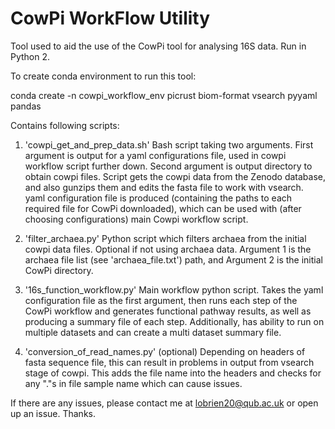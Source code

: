 # CowPi WorkFlow Utility


Tool used to aid the use of the CowPi tool for analysing 16S data. Run in Python 2.

To create conda environment to run this tool:

conda create -n cowpi_workflow_env picrust biom-format vsearch pyyaml pandas


Contains following scripts:
1. 'cowpi_get_and_prep_data.sh'
Bash script taking two arguments. 
First argument is output for a yaml configurations file, used in cowpi workflow script further down. Second argument is output directory to obtain cowpi files.
Script gets the cowpi data from the Zenodo database, and also gunzips them and edits the fasta file to work with vsearch.
yaml configuration file is produced (containing the paths to each required file for CowPi downloaded), which can be used with (after choosing configurations) main Cowpi workflow script.

2. 'filter_archaea.py'
Python script which filters archaea from the initial cowpi data files. Optional if not using archaea data.
Argument 1 is the archaea file list (see 'archaea_file.txt') path, and Argument 2 is the initial CowPi directory.

3. '16s_function_workflow.py'
Main workflow python script. Takes the yaml configuration file as the first argument, then runs each step
of the CowPi workflow and generates functional pathway results, as well as producing a summary file of
each step. Additionally, has ability to run on multiple datasets and can create a multi dataset summary
file.

4. 'conversion_of_read_names.py' (optional)
Depending on headers of fasta sequence file, this can result in problems in output from vsearch stage of cowpi. This adds the file name into the headers and checks for any "."s in file sample name which can cause issues.

If there are any issues, please contact me at lobrien20@qub.ac.uk or open up an issue. Thanks.
